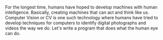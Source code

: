 For the longest time, humans have hoped to develop machines with human intelligence. Basically, creating machines that can act and think like us. Computer Vision or CV is one such technology where humans have tried to develop techniques for computers to identify digital photographs and videos the way we do.  Let's write a program that does what the human eye can do.
